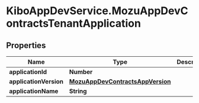 # KiboAppDevService.MozuAppDevContractsTenantApplication

## Properties

Name | Type | Description | Notes
------------ | ------------- | ------------- | -------------
**applicationId** | **Number** |  | [optional] 
**applicationVersion** | [**MozuAppDevContractsAppVersion**](MozuAppDevContractsAppVersion.md) |  | [optional] 
**applicationName** | **String** |  | [optional] 


